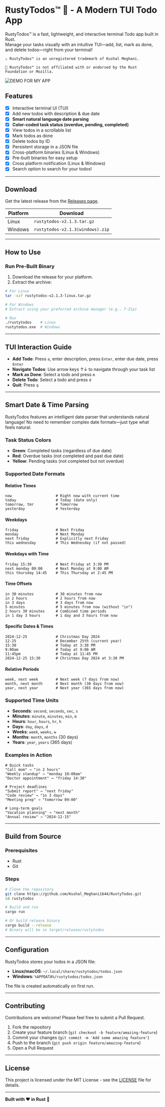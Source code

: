 # RustyTodos™ 🦀 - A Modern TUI Todo App

RustyTodos™ is a fast, lightweight, and interactive terminal Todo app built in Rust.  
Manage your tasks visually with an intuitive TUI—add, list, mark as done, and delete todos—right from your terminal!

    ⚠️ RustyTodos™ is an unregistered trademark of Kushal Meghani.

    🚫 RustyTodos™ is not affiliated with or endorsed by the Rust Foundation or Mozilla.

![DEMO FOR MY APP](https://github.com/user-attachments/assets/370d1c8d-c0d7-4710-b734-9da87f160957)

## Features

- [x] Interactive terminal UI (TUI)  
- [x] Add new todos with description & due date  
- [x] **Smart natural language date parsing**  
- [x] **Color-coded task status (overdue, pending, completed)**  
- [x] View todos in a scrollable list  
- [x] Mark todos as done  
- [x] Delete todos by ID  
- [x] Persistent storage in a JSON file  
- [x] Cross-platform binaries (Linux & Windows)  
- [x] Pre-built binaries for easy setup
- [x] Cross platform notification (Linux & Windows)
- [x] Search option to search for your todos!

---

## Download

Get the latest release from the [Releases page](https://github.com/KushalMeghani1644/RustyTodos/releases).

| Platform   | Download                                              |
|------------|-------------------------------------------------------|
| Linux      | `rustytodos-v2.1.3.tar.gz`                      |
| Windows    | `rustytodos-v2.1.3(windows).zip`                       |

---

## How to Use

### Run Pre-Built Binary

1. Download the release for your platform.  
2. Extract the archive:
```bash
# For Linux
tar -xzf rustytodos-v2.1.3-linux.tar.gz

# For Windows
# Extract using your preferred archive manager (e.g., 7-Zip)

# Run
./rustytodos    # Linux
rustytodos.exe  # Windows
```

---

## TUI Interaction Guide

- **Add Todo**: Press `a`, enter description, press `Enter`, enter due date, press `Enter`
- **Navigate Todos**: Use arrow keys ↑↓ to navigate through your task list
- **Mark as Done**: Select a todo and press `m`
- **Delete Todo**: Select a todo and press `d`
- **Quit**: Press `q`

---

## Smart Date & Time Parsing

RustyTodos features an intelligent date parser that understands natural language! No need to remember complex date formats—just type what feels natural.

### Task Status Colors
- **Green**: Completed tasks (regardless of due date)
- **Red**: Overdue tasks (not completed and past due date)
- **Yellow**: Pending tasks (not completed but not overdue)

### Supported Date Formats

#### **Relative Times**
```
now                    # Right now with current time
today                  # Today (date only)
tomorrow, tmr          # Tomorrow
yesterday              # Yesterday
```

#### **Weekdays**
```
friday                 # Next Friday
monday                 # Next Monday
next friday            # Explicitly next Friday
this wednesday         # This Wednesday (if not passed)
```

#### **Weekdays with Time**
```
friday 15:30           # Next Friday at 3:30 PM
next monday 09:00      # Next Monday at 9:00 AM
this thursday 14:45    # This Thursday at 2:45 PM
```

#### **Time Offsets**
```
in 30 minutes          # 30 minutes from now
in 2 hours             # 2 hours from now
in 3 days              # 3 days from now
5 minutes              # 5 minutes from now (without "in")
2 hours 30 minutes     # Combined time periods
in 1 day 3 hours       # 1 day and 3 hours from now
```

#### **Specific Dates & Times**
```
2024-12-25             # Christmas Day 2024
12-25                  # December 25th (current year)
15:30                  # Today at 3:30 PM
9:00am                 # Today at 9:00 AM
11:45pm                # Today at 11:45 PM
2024-12-25 15:30       # Christmas Day 2024 at 3:30 PM
```

#### **Relative Periods**
```
week, next week        # Next week (7 days from now)
month, next month      # Next month (30 days from now)
year, next year        # Next year (365 days from now)
```

### Supported Time Units
- **Seconds**: `second`, `seconds`, `sec`, `s`
- **Minutes**: `minute`, `minutes`, `min`, `m`
- **Hours**: `hour`, `hours`, `hr`, `h`
- **Days**: `day`, `days`, `d`
- **Weeks**: `week`, `weeks`, `w`
- **Months**: `month`, `months` (30 days)
- **Years**: `year`, `years` (365 days)

### Examples in Action
```
# Quick tasks
"Call mom" → "in 2 hours"
"Weekly standup" → "monday 10:00am"
"Doctor appointment" → "friday 14:30"

# Project deadlines
"Submit report" → "next friday"
"Code review" → "in 3 days"
"Meeting prep" → "tomorrow 09:00"

# Long-term goals
"Vacation planning" → "next month"
"Annual review" → "2024-12-15"
```

---

## Build from Source

### Prerequisites
- Rust
- Git

### Steps
```bash
# Clone the repository
git clone https://github.com/Kushal_Meghani1644/RustyTodos.git
cd rustytodos

# Build and run
cargo run

# Or build release binary
cargo build --release
# Binary will be in target/release/rustytodos
```

---

## Configuration

RustyTodos stores your todos in a JSON file:
- **Linux/macOS**: `~/.local/share/rustytodos/todos.json`
- **Windows**: `%APPDATA%/rustytodos/todos.json`

The file is created automatically on first run.

---

## Contributing

Contributions are welcome! Please feel free to submit a Pull Request.

1. Fork the repository
2. Create your feature branch (`git checkout -b feature/amazing-feature`)
3. Commit your changes (`git commit -m 'Add some amazing feature'`)
4. Push to the branch (`git push origin feature/amazing-feature`)
5. Open a Pull Request

---

## License

This project is licensed under the MIT License - see the [LICENSE](LICENSE) file for details.

---

**Built with ❤️ in Rust** 🦀

